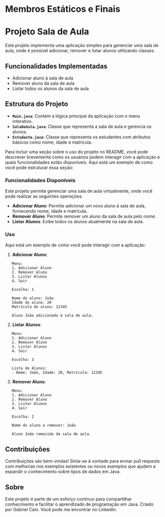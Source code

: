 # Membros Estáticos e Finais


# Projeto Sala de Aula

Este projeto implementa uma aplicação simples para gerenciar uma sala de aula, onde é possível adicionar, remover e listar alunos utilizando classes.

## Funcionalidades Implementadas

- Adicionar aluno à sala de aula
- Remover aluno da sala de aula
- Listar todos os alunos da sala de aula


## Estrutura do Projeto

- **`Main.java`**: Contém a lógica principal da aplicação com o menu interativo.
- **`SalaDeAula.java`**: Classe que representa a sala de aula e gerencia os alunos.
- **`Estudante.java`**: Classe que representa os estudantes com atributos básicos como nome, idade e matrícula.

Para incluir uma seção sobre o uso do projeto no README, você pode descrever brevemente como os usuários podem interagir com a aplicação e quais funcionalidades estão disponíveis. Aqui está um exemplo de como você pode estruturar essa seção:


### Funcionalidades Disponíveis

Este projeto permite gerenciar uma sala de aula virtualmente, onde você pode realizar as seguintes operações:

- **Adicionar Aluno**: Permite adicionar um novo aluno à sala de aula, fornecendo nome, idade e matrícula.
- **Remover Aluno**: Permite remover um aluno da sala de aula pelo nome.
- **Listar Alunos**: Exibe todos os alunos atualmente na sala de aula.


### Uso

Aqui está um exemplo de como você pode interagir com a aplicação:

1. **Adicionar Aluno**:

```
   Menu:
   1. Adicionar Aluno
   2. Remover Aluno
   3. Listar Alunos
   4. Sair

   Escolha: 1

   Nome do aluno: João
   Idade do aluno: 20
   Matrícula do aluno: 12345

   Aluno João adicionado à sala de aula.
```

2. **Listar Alunos**:

```
   Menu:
   1. Adicionar Aluno
   2. Remover Aluno
   3. Listar Alunos
   4. Sair

   Escolha: 3

   Lista de Alunos:
   - Nome: João, Idade: 20, Matrícula: 12345
```

3. **Remover Aluno**:

```
   Menu:
   1. Adicionar Aluno
   2. Remover Aluno
   3. Listar Alunos
   4. Sair

   Escolha: 2

   Nome do aluno a remover: João

   Aluno João removido da sala de aula.
```

## Contribuições
Contribuições são bem-vindas! Sinta-se à vontade para enviar pull requests com melhorias nos exemplos existentes ou novos exemplos que ajudem a expandir o conhecimento sobre tipos de dados em Java.

## Sobre
Este projeto é parte de um esforço contínuo para compartilhar conhecimento e facilitar o aprendizado de programação em Java. Criado por Gabriel Caio. Você pode me encontrar no LinkedIn.